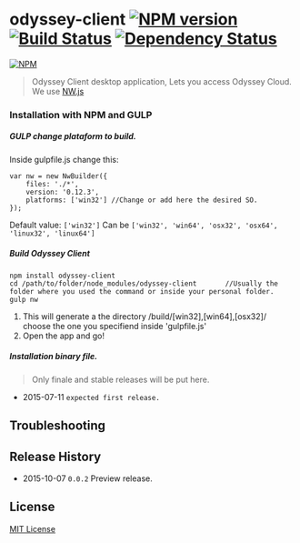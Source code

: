 # odyssey-client [![NPM version][npm-image]][npm-url] [![Build Status][travis-image]][travis-url] [![Dependency Status][depstat-image]][depstat-url]

[![NPM](https://nodei.co/npm/odyssey-client.png?downloads=true)](https://nodei.co/npm/odyssey-client/)

> Odyssey Client desktop application, Lets you access Odyssey Cloud. We use [NW.js](https://github.com/nwjs/nw.js)


### Installation with NPM and GULP

##### GULP change plataform to build.
Inside gulpfile.js change this:
```shell
var nw = new NwBuilder({
    files: './*', 
	version: '0.12.3',
    platforms: ['win32'] //Change or add here the desired SO.
});
```
Default value: `['win32']`
Can be `['win32', 'win64', 'osx32', 'osx64', 'linux32', 'linux64']`


##### Build Odyssey Client
```shell
npm install odyssey-client
cd /path/to/folder/node_modules/odyssey-client       //Usually the folder where you used the command or inside your personal folder.
gulp nw
```
1) This will generate a the directory /build/[win32],[win64],[osx32]/ choose the one you specifiend inside 'gulpfile.js'
2) Open the app and go!

##### Installation binary file.
> Only finale and stable releases will be put here.

- 2015-07-11 `expected first release.`

## Troubleshooting

## Release History
- 2015-10-07    `0.0.2` Preview release.

## License

[MIT License](http://en.wikipedia.org/wiki/MIT_License)

[npm-url]: https://www.npmjs.com/package/odyssey-client
[npm-image]: https://badge.fury.io/js/odyssey-client.svg

[travis-url]: https://travis-ci.org/Santiago-vdk/Odyssey-Client
[travis-image]: https://travis-ci.org/Santiago-vdk/Odyssey-Client.svg?branch=master

[depstat-url]: https://david-dm.org/santiago-vdk/odyssey-client
[depstat-image]: https://david-dm.org/santiago-vdk/odyssey-client.svg